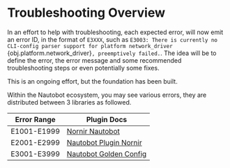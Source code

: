 # Troubleshooting Overview

In an effort to help with troubleshooting, each expected error, will now emit an error ID, in the format of `E3XXX`, such as `E3003: There is currently no CLI-config parser support for platform network_driver `{obj.platform.network_driver}`, preemptively failed.`. The idea will be to define the error, the error message and some recommended troubleshooting steps or even potentially some fixes.

This is an ongoing effort, but the foundation has been built.

Within the Nautobot ecosystem, you may see various errors, they are distributed between 3 libraries as followed.

| Error Range | Plugin Docs |
| ----------- | ----------- |
| E1001-E1999 | [Nornir Nautobot](https://docs.nautobot.com/projects/nornir-nautobot/en/latest/task/troubleshooting/) |
| E2001-E2999 | [Nautobot Plugin Nornir](https://docs.nautobot.com/projects/plugin-nornir/en/latest/admin/troubleshooting/) |
| E3001-E3999 | [Nautobot Golden Config](https://docs.nautobot.com/projects/golden-config/en/latest/admin/troubleshooting/) |
